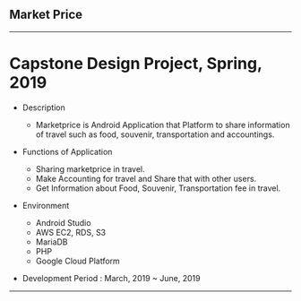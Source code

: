 ## Market Price
---
# Capstone Design Project, Spring, 2019

* Description
	* Marketprice is Android Application that Platform to share information of travel such as food, souvenir, transportation and accountings.

* Functions of Application
	* Sharing marketprice in travel.
	* Make Accounting for travel and Share that with other users.
	* Get Information about Food, Souvenir, Transportation fee in travel.

* Environment
	* Android Studio
	* AWS EC2, RDS, S3
	* MariaDB
	* PHP
	* Google Cloud Platform

* Development Period : March, 2019 ~ June, 2019
---
